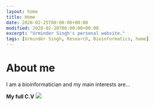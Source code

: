 ```yaml
---
layout: home
title: Home
date: 2020-02-25T00:00:00+00:00
modified: 2020-02-28T00:00:00+00:00
excerpt: "Urminder Singh's personal website."
tags: [Urminder Singh, Research, Bioinformatics, home]
---
```


# About me
I am a bioinformatician and my main interests are...



**My full C.V** [<img src="https://img.shields.io/badge/pdf-gray?style=flat&logo=Adobe-Acrobat-Reader"/>](/publications/pdf/Urminder_Singh-CV.pdf)
